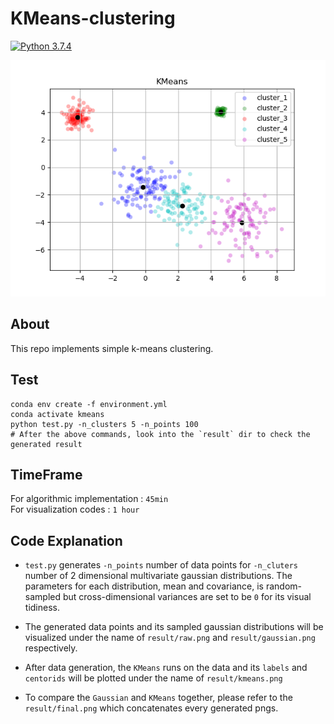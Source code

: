 # KMeans-clustering 
[![Python 3.7.4](https://img.shields.io/badge/python-3.7.4-blue.svg)](https://www.python.org/downloads/release/python-374/)

![png](result/kmeans.png)

## About
This repo implements simple k-means clustering.

## Test
    conda env create -f environment.yml
    conda activate kmeans
    python test.py -n_clusters 5 -n_points 100 
    # After the above commands, look into the `result` dir to check the generated result

## TimeFrame 
For algorithmic implementation : `45min`    
For visualization codes : `1 hour`



## Code Explanation 
-   `test.py` generates `-n_points` number of data points for `-n_cluters` number of 2 dimensional multivariate gaussian distributions.
The parameters for each distribution, mean and covariance, is random-sampled but cross-dimensional variances are set to be `0` for its visual tidiness. 

-   The generated data points and its sampled gaussian distributions will be visualized under the name of `result/raw.png` and `result/gaussian.png` respectively.

-   After data generation, the `KMeans` runs on the data and its `labels` and `centorids` will be plotted under the name of `result/kmeans.png`

-   To compare the `Gaussian` and `KMeans` together, please refer to the `result/final.png` which concatenates every generated pngs.